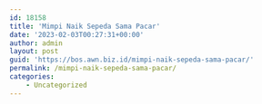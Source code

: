 ```yaml
---
id: 18158
title: 'Mimpi Naik Sepeda Sama Pacar'
date: '2023-02-03T00:27:31+00:00'
author: admin
layout: post
guid: 'https://bos.awn.biz.id/mimpi-naik-sepeda-sama-pacar/'
permalink: /mimpi-naik-sepeda-sama-pacar/
categories:
    - Uncategorized
---
```


